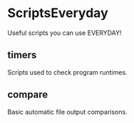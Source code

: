ScriptsEveryday
================
Useful scripts you can use EVERYDAY!

timers
------
Scripts used to check program runtimes.

compare
-------
Basic automatic file output comparisons.
